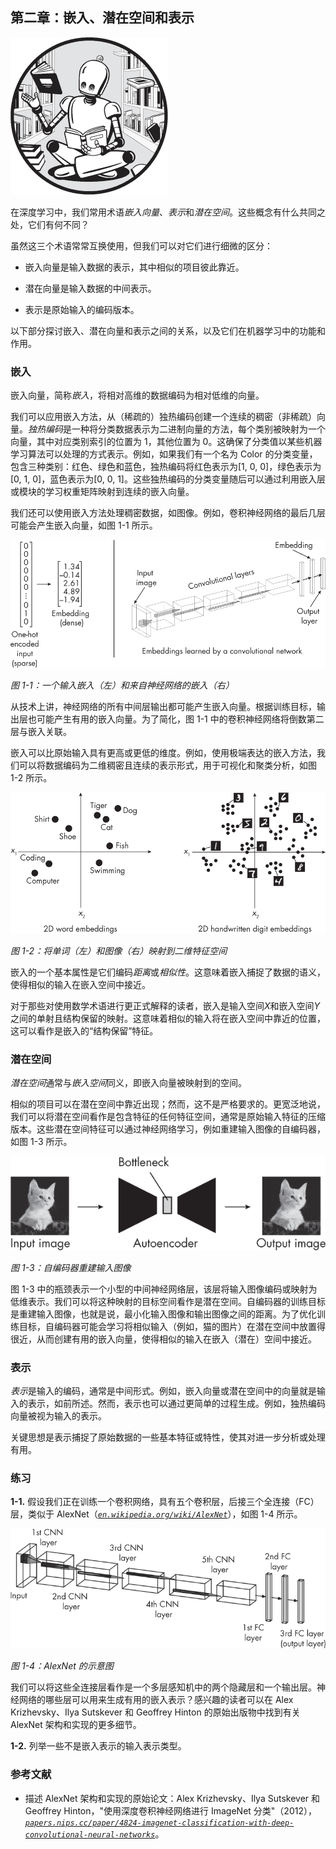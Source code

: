## 第二章：**嵌入、潜在空间和表示**

![图片](img/common.jpg)

在深度学习中，我们常用术语*嵌入向量*、*表示*和*潜在空间*。这些概念有什么共同之处，它们有何不同？

虽然这三个术语常常互换使用，但我们可以对它们进行细微的区分：

+   嵌入向量是输入数据的表示，其中相似的项目彼此靠近。

+   潜在向量是输入数据的中间表示。

+   表示是原始输入的编码版本。

以下部分探讨嵌入、潜在向量和表示之间的关系，以及它们在机器学习中的功能和作用。

### **嵌入**

嵌入向量，简称*嵌入*，将相对高维的数据编码为相对低维的向量。

我们可以应用嵌入方法，从（稀疏的）独热编码创建一个连续的稠密（非稀疏）向量。*独热编码*是一种将分类数据表示为二进制向量的方法，每个类别被映射为一个向量，其中对应类别索引的位置为 1，其他位置为 0。这确保了分类值以某些机器学习算法可以处理的方式表示。例如，如果我们有一个名为 Color 的分类变量，包含三种类别：红色、绿色和蓝色，独热编码将红色表示为[1, 0, 0]，绿色表示为[0, 1, 0]，蓝色表示为[0, 0, 1]。这些独热编码的分类变量随后可以通过利用嵌入层或模块的学习权重矩阵映射到连续的嵌入向量。

我们还可以使用嵌入方法处理稠密数据，如图像。例如，卷积神经网络的最后几层可能会产生嵌入向量，如图 1-1 所示。

![图片](img/01fig01.jpg)

*图 1-1：一个输入嵌入（左）和来自神经网络的嵌入（右）*

从技术上讲，神经网络的所有中间层输出都可能产生嵌入向量。根据训练目标，输出层也可能产生有用的嵌入向量。为了简化，图 1-1 中的卷积神经网络将倒数第二层与嵌入关联。

嵌入可以比原始输入具有更高或更低的维度。例如，使用极端表达的嵌入方法，我们可以将数据编码为二维稠密且连续的表示形式，用于可视化和聚类分析，如图 1-2 所示。

![图片](img/01fig02.jpg)

*图 1-2：将单词（左）和图像（右）映射到二维特征空间*

嵌入的一个基本属性是它们编码*距离*或*相似性*。这意味着嵌入捕捉了数据的语义，使得相似的输入在嵌入空间中接近。

对于那些对使用数学术语进行更正式解释的读者，嵌入是输入空间*X*和嵌入空间*Y*之间的单射且结构保留的映射。这意味着相似的输入将在嵌入空间中靠近的位置，这可以看作是嵌入的“结构保留”特征。

### **潜在空间**

*潜在空间*通常与*嵌入空间*同义，即嵌入向量被映射到的空间。

相似的项目可以在潜在空间中靠近出现；然而，这不是严格要求的。更宽泛地说，我们可以将潜在空间看作是包含特征的任何特征空间，通常是原始输入特征的压缩版本。这些潜在空间特征可以通过神经网络学习，例如重建输入图像的自编码器，如图 1-3 所示。

![图像](img/01fig03.jpg)

*图 1-3：自编码器重建输入图像*

图 1-3 中的瓶颈表示一个小型的中间神经网络层，该层将输入图像编码或映射为低维表示。我们可以将这种映射的目标空间看作是潜在空间。自编码器的训练目标是重建输入图像，也就是说，最小化输入图像和输出图像之间的距离。为了优化训练目标，自编码器可能会学习将相似输入（例如，猫的图片）在潜在空间中放置得很近，从而创建有用的嵌入向量，使得相似的输入在嵌入（潜在）空间中接近。

### **表示**

*表示*是输入的编码，通常是中间形式。例如，嵌入向量或潜在空间中的向量就是输入的表示，如前所述。然而，表示也可以通过更简单的过程生成。例如，独热编码向量被视为输入的表示。

关键思想是表示捕捉了原始数据的一些基本特征或特性，使其对进一步分析或处理有用。

### **练习**

**1-1.** 假设我们正在训练一个卷积网络，具有五个卷积层，后接三个全连接（FC）层，类似于 AlexNet（*[`en.wikipedia.org/wiki/AlexNet`](https://en.wikipedia.org/wiki/AlexNet)*），如图 1-4 所示。

![图像](img/01fig04.jpg)

*图 1-4：AlexNet 的示意图*

我们可以将这些全连接层看作是一个多层感知机中的两个隐藏层和一个输出层。神经网络的哪些层可以用来生成有用的嵌入表示？感兴趣的读者可以在 Alex Krizhevsky、Ilya Sutskever 和 Geoffrey Hinton 的原始出版物中找到有关 AlexNet 架构和实现的更多细节。

**1-2.** 列举一些不是嵌入表示的输入表示类型。

### **参考文献**

+   描述 AlexNet 架构和实现的原始论文：Alex Krizhevsky、Ilya Sutskever 和 Geoffrey Hinton，"使用深度卷积神经网络进行 ImageNet 分类"（2012）， *[`papers.nips.cc/paper/4824-imagenet-classification-with-deep-convolutional-neural-networks`](https://papers.nips.cc/paper/4824-imagenet-classification-with-deep-convolutional-neural-networks)*。
